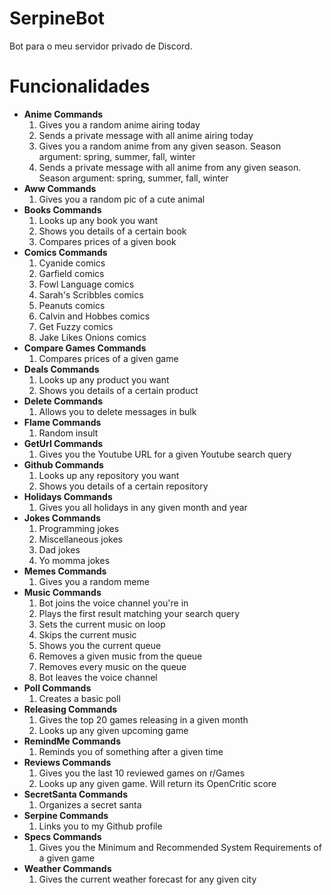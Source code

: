 # SerpineBot
Bot para o meu servidor privado de Discord.

# Funcionalidades
* **Anime Commands**
    1. Gives you a random anime airing today
    2. Sends a private message with all anime airing today
    3. Gives you a random anime from any given season. Season argument: spring, summer, fall, winter
    4. Sends a private message with all anime from any given season. Season argument: spring, summer, fall, winter
* **Aww Commands**
    1. Gives you a random pic of a cute animal
* **Books Commands**
    1. Looks up any book you want
    2. Shows you details of a certain book
    3. Compares prices of a given book
* **Comics Commands**
    1. Cyanide comics
    2. Garfield comics
    3. Fowl Language comics
    4. Sarah's Scribbles comics
    5. Peanuts comics
    6. Calvin and Hobbes comics
    7. Get Fuzzy comics
    8. Jake Likes Onions comics
* **Compare Games Commands**
    1. Compares prices of a given game
* **Deals Commands**
    1. Looks up any product you want
    2. Shows you details of a certain product
* **Delete Commands**
    1. Allows you to delete messages in bulk
* **Flame Commands**
    1. Random insult
* **GetUrl Commands**
    1. Gives you the Youtube URL for a given Youtube search query
* **Github Commands**
    1. Looks up any repository you want
    2. Shows you details of a certain repository
* **Holidays Commands**
    1. Gives you all holidays in any given month and year
* **Jokes Commands**
    1. Programming jokes
    2. Miscellaneous jokes
    3. Dad jokes
    4. Yo momma jokes
* **Memes Commands**
    1. Gives you a random meme
* **Music Commands**
    1. Bot joins the voice channel you're in
    2. Plays the first result matching your search query
    3. Sets the current music on loop
    4. Skips the current music
    5. Shows you the current queue
    6. Removes a given music from the queue
    7. Removes every music on the queue
    8. Bot leaves the voice channel
* **Poll Commands**
    1. Creates a basic poll
* **Releasing Commands**
    1. Gives the top 20 games releasing in a given month
    2. Looks up any given upcoming game
* **RemindMe Commands**
    1. Reminds you of something after a given time
* **Reviews Commands**
    1. Gives you the last 10 reviewed games on r/Games
    2. Looks up any given game. Will return its OpenCritic score
* **SecretSanta Commands**
    1. Organizes a secret santa
* **Serpine Commands**  
    1. Links you to my Github profile
* **Specs Commands**
    1. Gives you the Minimum and Recommended System Requirements of a given game
* **Weather Commands**
    1. Gives the current weather forecast for any given city
